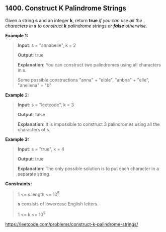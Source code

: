 ## 1400. Construct K Palindrome Strings

Given a string **s** and an integer **k**, return **true** _if you can use all the characters in **s** to construct **k** palindrome strings or **false** otherwise_.

**Example 1:**
>
>**Input**: s = "annabelle", k = 2
>
>**Output**: true
>
>**Explanation**: You can construct two palindromes using all characters in s.
>
>Some possible constructions "anna" + "elble", "anbna" + "elle", "anellena" + "b"

**Example** 2:
>
>**Input**: s = "leetcode", k = 3
>
>**Output**: false
>
>**Explanation**: It is impossible to construct 3 palindromes using all the characters of s.

**Example 3:**
>
>**Input**: s = "true", k = 4
>
>**Output**: true
>
>**Explanation**: The only possible solution is to put each character in a separate string.

**Constraints:**
>
>1 <= s.length <= 10<sup>5</sup>
>
>**s** consists of lowercase English letters.
>
>1 <= k <= 10<sup>5</sup>

https://leetcode.com/problems/construct-k-palindrome-strings/
